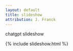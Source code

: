 ```yaml
---
layout: default
title: slideshow
attribution: J. Franck
---
```


chatgpt slideshow

{% include slideshow.html %}
